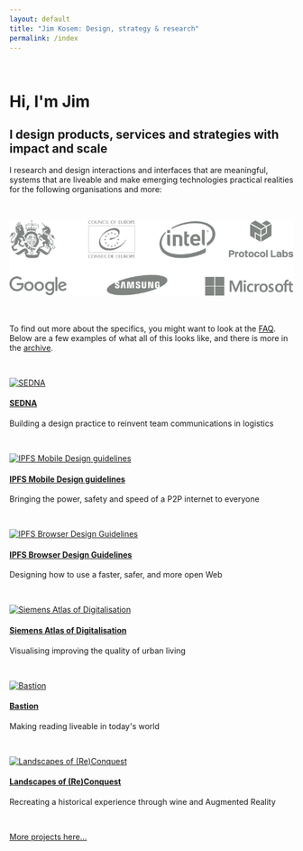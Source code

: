 ```yaml
---
layout: default
title: "Jim Kosem: Design, strategy & research"
permalink: /index
---
```


&nbsp;

# Hi, I'm Jim

## I design products, services and strategies with impact and scale

I research and design interactions and interfaces that are meaningful, systems that are liveable and make emerging technologies practical realities for the following organisations and more:

<div>
    <img src="assets/images/logos.png" style="padding-top:33px;padding-bottom:33px;">
</div>

To find out more about the specifics, you might want to look at the [FAQ](faq.html). Below are a 
few examples of what all of this looks like, and there is more in the [archive](archive.html).

&nbsp;

[![SEDNA]({{site.url}}assets/images/sedna-card.png)](sedna.html)

#### [SEDNA](sedna.html)

Building a design practice to reinvent team communications in logistics

&nbsp;

[![IPFS Mobile Design guidelines]({{site.url}}assets/images/ipfs-mobile-card.png)](ipfs-mobile.html)

#### [IPFS Mobile Design guidelines](ipfs-mobile.html)

Bringing the power, safety and speed of a P2P internet to everyone

&nbsp;

[![IPFS Browser Design Guidelines]({{site.url}}assets/images/ipfs-browser-card.png)](ipfs-browser.html)

#### [IPFS Browser Design Guidelines](ipfs-browser.html)

Designing how to use a faster, safer, and more open Web

&nbsp;

[![Siemens Atlas of Digitalisation]({{site.url}}assets/images/siemens-card.png)](siemens.html)

#### [Siemens Atlas of Digitalisation](siemens.html)

Visualising improving the quality of urban living

&nbsp;

[![Bastion]({{site.url}}assets/images/bastion-card.png)](bastion.html)

#### [Bastion](bastion.html)

Making reading liveable in today's world

&nbsp;

[![Landscapes of (Re)Conquest]({{site.url}}assets/images/landscapes-card.png)](landscapesofreconquest.html)

#### [Landscapes of (Re)Conquest](landscapesofreconquest.html)

Recreating a historical experience through wine and Augmented Reality

&nbsp;

[More projects here...](archive.html)

&nbsp;

<!---
<div class="subfooter">
    <div>
        <img src="assets/images/logos.png" style="padding-top:33px;padding-bottom:33px;">
    </div>
</div>
--->

<!-- <h4>What I'm up to lately</h4>
<ul class="myposts">

{% for post in site.categories.update limit:3 %}
    <li><a href="{{ post.url }}">{{ post.title}}</a>
    <span class="postDate">{{ post.date | date: "(%-d %b %Y)" }}</span>
    </li>
{% endfor %}
</ul> -->
